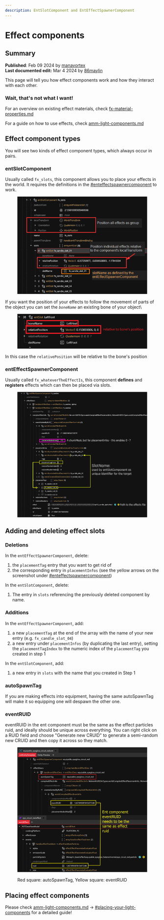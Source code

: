 ```yaml
---
description: EntSlotComponent and EntEffectSpawnerComponent
---
```


# Effect components

## Summary

**Published**: Feb 09 2024 by [manavortex](https://app.gitbook.com/u/NfZBoxGegfUqB33J9HXuCs6PVaC3 "mention")\
**Last documented edit:** Mar 4 2024 by [86maylin](https://app.gitbook.com/u/LhwshjuFJ4QwCwG11Ze4zIVyGqM2 "mention")

This page will tell you how effect components work and how they interact with each other.

### Wait, that's not what I want!

For an overview on existing effect materials, check [fx-material-properties.md](../../../materials/configuring-materials/fx-material-properties.md "mention")

For a guide on how to use effects, check [amm-light-components.md](../../../core-mods-explained/amm/custom-props/amm-light-components.md "mention")

## Effect component types

You will see two kinds of effect component types, which always occur in pairs.

### entSlotComponent

Usually called `fx_slots`, this component allows you to place your effects in the world. It requires the definitions in the [#enteffectspawnercomponent](effect-components.md#enteffectspawnercomponent "mention") to work.

<figure><img src="../../../../.gitbook/assets/entSlotComponent.png" alt=""><figcaption></figcaption></figure>

If you want the position of your effects to follow the movement of parts of the object you can set the _`boneName`_ an existing bone of your object\


<figure><img src="../../../../.gitbook/assets/image (117).png" alt=""><figcaption></figcaption></figure>

In this case the `relativePosition` will be relative to the bone's position

### entEffectSpawnerComponent

Usually called `fx_whateverTheEffectIs`, this component **defines** and **registers** effects which can then be placed via slots.&#x20;

<figure><img src="../../../../.gitbook/assets/entEffectSpawnerComponent.png" alt=""><figcaption></figcaption></figure>

## Adding and deleting effect slots

### Deletions

In the `entEffectSpawnerComponent`, delete:&#x20;

1. the `placementTag` entry that you want to get rid of
2. the corresponding entry in `placementInfos` (see the yellow arrows on the screenshot under [#enteffectspawnercomponent](effect-components.md#enteffectspawnercomponent "mention"))

In the `entSlotComponent`, delete:

1. The entry in `slots` referencing the previously deleted component by name.

### Additions

In the `entEffectSpawnerComponent`, add:&#x20;

1. a new `placementTag` at the end of the array with the name of your new entry (e.g. `fx_candle_slot_04`)
2. a new entry under `placementInfos` (by duplicating the last entry), setting the `placementTagIndex` to the numeric index of the `placementTag` you created in step 1

In the `entSlotComponent`, add:

1. a new entry in `slots` with the name that you created in Step 1

### **autoSpawnTag**

If you are making effects into equipment, having the same autoSpawnTag will make it so equipping one will despawn the other one.&#x20;

### eventRUID

eventRUID in the ent component must be the same as the effect particles ruid, and ideally should be unique across everything. You can right click on a RUID field and choose "Generate new CRUID" to generate a semi-random new CRUID and then copy it across so they match.&#x20;

<figure><img src="../../../../.gitbook/assets/image (290).png" alt=""><figcaption><p>Red square: autoSpawnTag, Yellow square: eventRUID</p></figcaption></figure>

## Placing effect components

Please check [amm-light-components.md](../../../core-mods-explained/amm/custom-props/amm-light-components.md "mention") -> [#placing-your-light-components](../../../core-mods-explained/amm/custom-props/amm-light-components.md#placing-your-light-components "mention") for a detailed guide!

